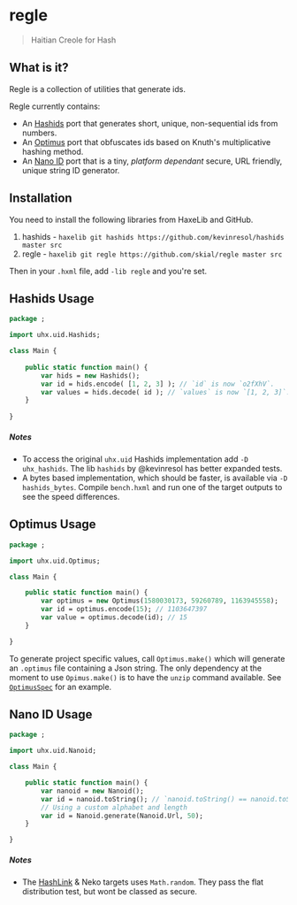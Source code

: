 # regle

> Haitian Creole for Hash

## What is it?

Regle is a collection of utilities that generate ids.

Regle currently contains:
	
- An [Hashids] port that generates short, unique, non-sequential ids from numbers.
- An [Optimus] port that obfuscates ids based on Knuth's multiplicative hashing method.
- An [Nano ID] port that is a tiny, _platform dependant_ secure, URL friendly, unique string ID generator.

## Installation

You need to install the following libraries from HaxeLib and GitHub.

1. hashids - `haxelib git hashids https://github.com/kevinresol/hashids master src`
2. regle - `haxelib git regle https://github.com/skial/regle master src`

Then in your `.hxml` file, add `-lib regle` and you're set.

## Hashids Usage

```Haxe
package ;

import uhx.uid.Hashids;

class Main {
	
	public static function main() {
		var hids = new Hashids();
		var id = hids.encode( [1, 2, 3] ); // `id` is now `o2fXhV`.
		var values = hids.decode( id ); // `values` is now `[1, 2, 3]`.
	}
	
}
```

##### Notes

+ To access the original `uhx.uid` Hashids implementation add `-D uhx_hashids`. The lib `hashids` by @kevinresol has better expanded tests.
+ A bytes based implementation, which should be faster, is available via `-D hashids_bytes`. Compile `bench.hxml` and run one of the target outputs to see the speed differences.

## Optimus Usage 

```Haxe
package ;

import uhx.uid.Optimus;

class Main {

	public static function main() {
		var optimus = new Optimus(1580030173, 59260789, 1163945558);
		var id = optimus.encode(15); // 1103647397
		var value = optimus.decode(id); // 15
	}

}
```

To generate project specific values, call `Optimus.make()` which will generate an `.optimus` file containing a Json string. The only
dependency at the moment to use `Opimus.make()` is to have the `unzip` command available. See [`OptimusSpec`](https://github.com/skial/regle/blob/master/tests/OptimusSpec.hx#L80) for an example.

## Nano ID Usage
```Haxe
package ;

import uhx.uid.Nanoid;

class Main {

	public static function main() {
		var nanoid = new Nanoid();
		var id = nanoid.toString(); // `nanoid.toString() == nanoid.toString()` == true.
		// Using a custom alphabet and length
		var id = Nanoid.generate(Nanoid.Url, 50);
	}

}
```

##### Notes

+ The [HashLink](https://github.com/HaxeFoundation/hashlink/blob/master/src/std/random.c) & Neko targets uses `Math.random`. They pass the flat distribution test, but wont be classed as secure.

[Hashids]: http://hashids.org/ "Generate short, unique, non-sequential ids"
[Optimus]: https://github.com/jenssegers/optimus "Id obfuscation based on Knuth's multiplicative hashing method"
[Nano ID]: https://github.com/ai/nanoid "Tiny, secure, URL friendly, unique string ID generator"
